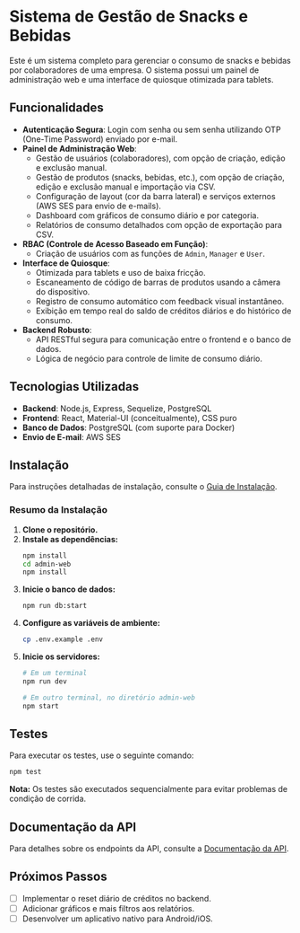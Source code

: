 # Sistema de Gestão de Snacks e Bebidas

Este é um sistema completo para gerenciar o consumo de snacks e bebidas por colaboradores de uma empresa. O sistema possui um painel de administração web e uma interface de quiosque otimizada para tablets.

## Funcionalidades

- **Autenticação Segura**: Login com senha ou sem senha utilizando OTP (One-Time Password) enviado por e-mail.
- **Painel de Administração Web**:
    - Gestão de usuários (colaboradores), com opção de criação, edição e exclusão manual.
    - Gestão de produtos (snacks, bebidas, etc.), com opção de criação, edição e exclusão manual e importação via CSV.
    - Configuração de layout (cor da barra lateral) e serviços externos (AWS SES para envio de e-mails).
    - Dashboard com gráficos de consumo diário e por categoria.
    - Relatórios de consumo detalhados com opção de exportação para CSV.
- **RBAC (Controle de Acesso Baseado em Função)**:
    - Criação de usuários com as funções de `Admin`, `Manager` e `User`.
- **Interface de Quiosque**:
    - Otimizada para tablets e uso de baixa fricção.
    - Escaneamento de código de barras de produtos usando a câmera do dispositivo.
    - Registro de consumo automático com feedback visual instantâneo.
    - Exibição em tempo real do saldo de créditos diários e do histórico de consumo.
- **Backend Robusto**:
    - API RESTful segura para comunicação entre o frontend e o banco de dados.
    - Lógica de negócio para controle de limite de consumo diário.

## Tecnologias Utilizadas

- **Backend**: Node.js, Express, Sequelize, PostgreSQL
- **Frontend**: React, Material-UI (conceitualmente), CSS puro
- **Banco de Dados**: PostgreSQL (com suporte para Docker)
- **Envio de E-mail**: AWS SES

## Instalação

Para instruções detalhadas de instalação, consulte o [Guia de Instalação](INSTALLATION_GUIDE.md).

### Resumo da Instalação

1. **Clone o repositório.**
2. **Instale as dependências:**
   ```bash
   npm install
   cd admin-web
   npm install
   ```
3. **Inicie o banco de dados:**
   ```bash
   npm run db:start
   ```
4. **Configure as variáveis de ambiente:**
   ```bash
   cp .env.example .env
   ```
5. **Inicie os servidores:**
   ```bash
   # Em um terminal
   npm run dev

   # Em outro terminal, no diretório admin-web
   npm start
   ```

## Testes

Para executar os testes, use o seguinte comando:

```bash
npm test
```

**Nota:** Os testes são executados sequencialmente para evitar problemas de condição de corrida.

## Documentação da API

Para detalhes sobre os endpoints da API, consulte a [Documentação da API](API_DOCUMENTATION.md).

## Próximos Passos

- [ ] Implementar o reset diário de créditos no backend.
- [ ] Adicionar gráficos e mais filtros aos relatórios.
- [ ] Desenvolver um aplicativo nativo para Android/iOS.
